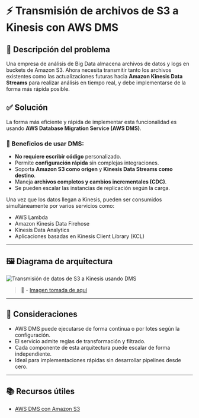 # ⚡ Transmisión de archivos de S3 a Kinesis con AWS DMS

## 📝 Descripción del problema

Una empresa de análisis de Big Data almacena archivos de datos y logs en buckets de Amazon S3. Ahora necesita transmitir tanto los archivos existentes como las actualizaciones futuras hacia **Amazon Kinesis Data Streams** para realizar análisis en tiempo real, y debe implementarse de la forma más rápida posible.

## ✅ Solución

La forma más eficiente y rápida de implementar esta funcionalidad es usando **AWS Database Migration Service (AWS DMS)**.

### 🔧 Beneficios de usar DMS:

- **No requiere escribir código** personalizado.
- Permite **configuración rápida** sin complejas integraciones.
- Soporta **Amazon S3 como origen** y **Kinesis Data Streams como destino**.
- Maneja **archivos completos y cambios incrementales (CDC)**.
- Se pueden escalar las instancias de replicación según la carga.

Una vez que los datos llegan a Kinesis, pueden ser consumidos simultáneamente por varios servicios como:

- AWS Lambda
- Amazon Kinesis Data Firehose
- Kinesis Data Analytics
- Aplicaciones basadas en Kinesis Client Library (KCL)

---

## 🖼️ Diagrama de arquitectura

![Transmisión de datos de S3 a Kinesis usando DMS](./02-s3-to-kinesis-dms.jpg)

> 🎯 - [Imagen tomada de aquí](https://aws.amazon.com/blogs/big-data/streaming-data-from-amazon-s3-to-amazon-kinesis-data-streams-using-aws-dms/)

---

## 🧠 Consideraciones

- AWS DMS puede ejecutarse de forma continua o por lotes según la configuración.
- El servicio admite reglas de transformación y filtrado.
- Cada componente de esta arquitectura puede escalar de forma independiente.
- Ideal para implementaciones rápidas sin desarrollar pipelines desde cero.

---

## 📚 Recursos útiles

- [AWS DMS con Amazon S3](https://aws.amazon.com/blogs/big-data/streaming-data-from-amazon-s3-to-amazon-kinesis-data-streams-using-aws-dms/)


